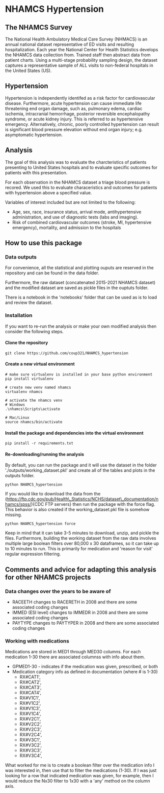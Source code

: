 # NHAMCS Hypertension

## The NHAMCS Survey

The National Health Ambulatory Medical Care Survey (NHMACS) is an annual
national dataset representative of ED visits and resulting hospitalization.
Each year the National Center for Health Statistics develops the NHAMCS
data collection from. Trained staff then abstract data from patient charts.
Using a multi-stage probability sampling design, the dataset captures a
representative sample of ALL visits to non-federal hospitals in the United
States (US).

## Hypertension

Hypertension is independently identifed as a risk factor for cardiovascular
disease. Furthermore, acute hypertension can cause immediate life threatening end organ
damage, such as, pulmonary edema, cardiac ischemia, intracranial hemorrhage,
posterior reversible encephalopathy syndrome, or acute kidney injury. This
is referred to as hypertensive emergency. Alternatively, chronic, poorly
controlled hypertension can result is significant blood pressure elevation
without end organ injury; e.g. asymptomatic hypertension.

## Analysis

The goal of this analysis was to evaluate the charcteristics of patients
presenting to United States hospitals and to evaluate specific outcomes
for patients with this presentation.

For each observation in the NHAMCS dataset a triage blood pressure is recored.
We used this to evaluate characeristics and outcomes for patients with
hypertension above a specified value.

Variables of interest included but are not limited to the following:

*   Age, sex, race, insurance status, arrival mode, antihypertensive administration,
    and use of diagnostic tests (labs and imaging).
*   Risk of combined cardiovascular outcomes (stroke, MI, hypertensive emergency),
    mortality, and admission to the hospitals

## How to use this package

### Data outputs

For convenience, all the statistical and plotting ouputs are reserved
in the repository and can be found in the data folder.

Furthermore, the raw dataset (concatenated 2015-2021 NHAMCS dataset) and the
modified dataset are saved as pickle files in the ouptuts folder.

There is a notebook in the 'notebooks' folder that can be used as is to
load and review the dataset.

### Installation

If you want to re-run the analysis or make your own modified analysis then
consider the following steps.

#### Clone the repository

```
git clone https://github.com/coup321/NHAMCS_hypertension
```

#### Create a new virtual environment

```
# make sure virtualenv is installed in your base python environment
pip install virtualenv

# create new venv named nhamcs
virtualenv nhamcs

# activate the nhamcs venv
# Windows
.\nhamcs\Scripts\activate

# Mac/Linux
source nhamcs/bin/activate
```

#### Install the package and dependencies into the virtual environment

```
pip install -r requirements.txt
```

#### Re-downloading/running the analysis

By default, you can run the package and it will use the dataset in the folder
'./outputs/working\_dataset.pkl' and create all of the tables and plots in the
outputs folder.

```
python NHAMCS_hypertension
```
If you would like to download the data from the
(https://ftp.cdc.gov/pub/Health\_Statistics/NCHS/dataset\_documentation/nhamcs/spss/){CDC FTP servers}
then run the package with the force flag. This behavior is also created if the
working\_dataset.pkl file is somehow missing.

```
python NHAMCS_hypertension force
```

Keep in mind that it can take 3-5 minutes to download, unzip, and pickle the
files. Furthermore, building the working dataset from the raw data involves
multiple large boolean filters over 80,000 x 30 dataframes, so it can take up
to 10 minutes to run. This is primarily for medication and 'reason for visit'
regular expression filtering.

## Comments and advice for adapting this analysis for other NHAMCS projects

### Data changes over the years to be aware of
- RACEETH changes to RACERETH in 2008 and there are some associated coding 
changes
- IMMED (ESI level) changes to IMMEDR in 2008 and there are some associated 
coding changes
- PAYTYPE changes to PAYTYPER in 2008 and there are some associated 
coding changes

### Working with medications
Medications are stored in MED1 through MED30 columns. For each medication 1-30
there are associated columnss with info about them.
- GPMED1-30 - indicates if the medication was given, prescribed, or both
- Medication category info as defined in documentation (where # is 1-30)
    - RX#CAT1',
    - RX#CAT2',
    - RX#CAT3',
    - RX#CAT4',
    - RX#V1C1',
    - RX#V1C2',
    - RX#V1C3',
    - RX#V1C4',
    - RX#V2C1',
    - RX#V2C2',
    - RX#V2C3',
    - RX#V2C4',
    - RX#V3C1',
    - RX#V3C2',
    - RX#V3C3',
    - RX#V3C4',

What worked for me is to create a boolean filter over the medication info I was
interested in, then use that to filter the medications (1-30). If I was just 
looking for a row that indicated medication was given, for example, then I would
reduce the Nx30 filter to 1x30 with a 'any' method on the column axis.
